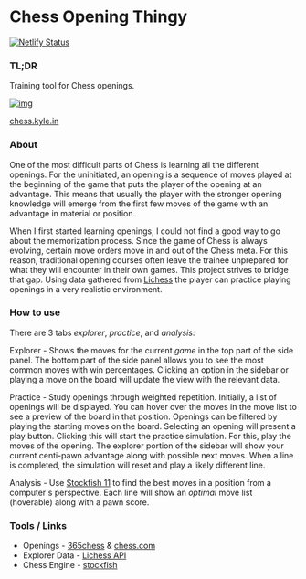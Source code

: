 # Chess Opening Thingy

[![Netlify Status](https://api.netlify.com/api/v1/badges/19dedc58-0c8a-4d40-a443-a03133004685/deploy-status)](https://app.netlify.com/sites/chess-thing/deploys)

### TL;DR

Training tool for Chess openings.


<a href="https://chess.kyle.in">
    <img src="https://i.imgur.com/WGWUvuv.png" alt="img"/>
</a>

[chess.kyle.in](https://chess.kyle.in)

### About

One of the most difficult parts of Chess is learning all the different openings. For the uninitiated, an opening is a
sequence of moves played at the beginning of the game that puts the player of the opening at an advantage. This means
that usually the player with the stronger opening knowledge will emerge from the first few moves of the game with an
advantage in material or position.

When I first started learning openings, I could not find a good way to go about the memorization process. Since the game
of Chess is always evolving, certain move orders move in and out of the Chess meta. For this reason, traditional opening
courses often leave the trainee unprepared for what they will encounter in their own games. This project strives to
bridge that gap. Using data gathered from [Lichess](https://lichess.org/) the player can practice playing openings in a
very realistic environment.

### How to use

There are 3 tabs _explorer_, _practice_, and _analysis_:

Explorer - Shows the moves for the current _game_ in the top part of the side panel. The bottom part of the side panel
allows you to see the most common moves with win percentages. Clicking an option in the sidebar or playing a move on the
board will update the view with the relevant data.

Practice - Study openings through weighted repetition. Initially, a list of openings will be displayed. You can hover
over the moves in the move list to see a preview of the board in that position. Openings can be filtered by playing the
starting moves on the board. Selecting an opening will present a play button. Clicking this will start the practice
simulation. For this, play the moves of the opening. The explorer portion of the sidebar will show your current
centi-pawn advantage along with possible next moves. When a line is completed, the simulation will reset and play a
likely different line.

Analysis - Use [Stockfish 11](https://stockfishchess.org/) to find the best moves in a position from a computer's
perspective. Each line will show an _optimal_ move list (hoverable) along with a pawn score.

### Tools / Links

* Openings - [365chess](https://www.365chess.com/eco.php) & [chess.com](https://chess.com)
* Explorer Data - [Lichess API](https://lichess.org/api#tag/Opening-Explorer)
* Chess Engine - [stockfish](https://stockfishchess.org/)
